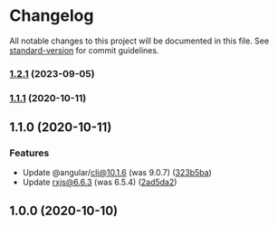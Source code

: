 # Changelog

All notable changes to this project will be documented in this file. See [standard-version](https://github.com/conventional-changelog/standard-version) for commit guidelines.

### [1.2.1](https://github.com/maykon-oliveira/ngx-password-strength-meter/compare/v1.1.1...v1.2.1) (2023-09-05)

### [1.1.1](https://github.com/maykon-oliveira/ngx-password-strength-meter/compare/v1.1.0...v1.1.1) (2020-10-11)

## 1.1.0 (2020-10-11)


### Features

* Update @angular/cli@10.1.6 (was 9.0.7) ([323b5ba](https://github.com/maykon-oliveira/ngx-password-strength-meter/commit/323b5baafb0f430a8262a1215c1d67ec813d5917))
* Update rxjs@6.6.3 (was 6.5.4) ([2ad5da2](https://github.com/maykon-oliveira/ngx-password-strength-meter/commit/2ad5da26a9cdbf4938c9856deff85404c2d57ed2))

## 1.0.0 (2020-10-10)
